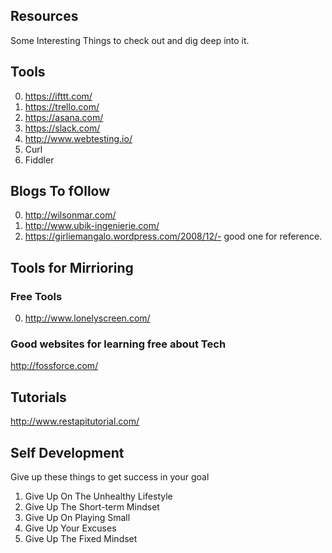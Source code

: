 ## Resources

Some Interesting Things to check out and dig deep into it.

## Tools

0. https://ifttt.com/
1. https://trello.com/
2. https://asana.com/
3. https://slack.com/
4. http://www.webtesting.io/
5. Curl
6. Fiddler

## Blogs To fOllow
0. http://wilsonmar.com/
1. http://www.ubik-ingenierie.com/
2. https://girliemangalo.wordpress.com/2008/12/- good one for reference.

## Tools for Mirrioring

### Free Tools

0. http://www.lonelyscreen.com/

### Good websites for learning free about Tech
http://fossforce.com/

## Tutorials

http://www.restapitutorial.com/

## Self Development
Give up these things to get success in your goal

1. Give Up On The Unhealthy Lifestyle
2. Give Up The Short-term Mindset
3. Give Up On Playing Small
4. Give Up Your Excuses
5. Give Up The Fixed Mindset




